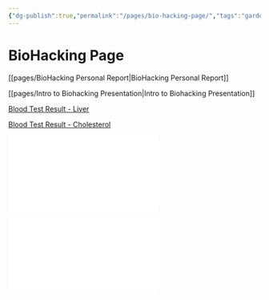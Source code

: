 ```yaml
---
{"dg-publish":true,"permalink":"/pages/bio-hacking-page/","tags":"gardenEntry","dgHomeLink":true,"dgPassFrontmatter":false}
---
```



# BioHacking Page

[[pages/BioHacking Personal Report|BioHacking Personal Report]]

[[pages/Intro to Biohacking Presentation|Intro to Biohacking Presentation]]

[Blood Test Result - Liver](Blood%20Test%20Result%20-%20Liver.md)

[Blood Test Result - Cholesterol](Blood%20Test%20Result%20-%20Cholesterol.md)


![Blood Test Result - Liver](Blood%20Test%20Result%20-%20Liver.md)

![Blood Test Result - Cholesterol](Blood%20Test%20Result%20-%20Cholesterol.md)